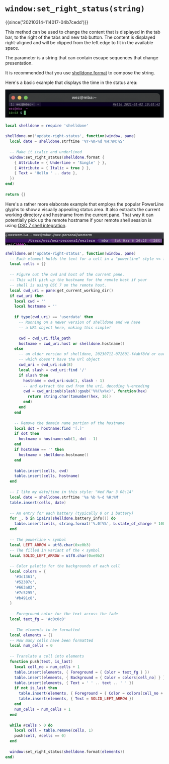 # `window:set_right_status(string)`

{{since('20210314-114017-04b7cedd')}}

This method can be used to change the content that is displayed in the tab bar,
to the right of the tabs and new tab button.  The content is displayed
right-aligned and will be clipped from the left edge to fit in the available
space.

The parameter is a string that can contain escape sequences that change presentation.

It is recommended that you use [shelldone.format](../shelldone/format.md) to compose
the string.

Here's a basic example that displays the time in the status area:

![Demonstrating setting the right status area to the current date and time](../../../screenshots/shelldone-status-date.png)

```lua
local shelldone = require 'shelldone'

shelldone.on('update-right-status', function(window, pane)
  local date = shelldone.strftime '%Y-%m-%d %H:%M:%S'

  -- Make it italic and underlined
  window:set_right_status(shelldone.format {
    { Attribute = { Underline = 'Single' } },
    { Attribute = { Italic = true } },
    { Text = 'Hello ' .. date },
  })
end)

return {}
```

Here's a rather more elaborate example that employs the popular PowerLine glyphs
to show a visually appealing status area.  It also extracts the current
working directory and hostname from the current pane. That way
it can potentially pick up the remote hostname if your remote shell session is using
[OSC 7 shell integration](../../../shell-integration.md#osc-7-escape-sequence-to-set-the-working-directory).

![Demonstrating setting the right status area with powerline styling](../../../screenshots/shelldone-status-powerline.png)

```lua
shelldone.on('update-right-status', function(window, pane)
  -- Each element holds the text for a cell in a "powerline" style << fade
  local cells = {}

  -- Figure out the cwd and host of the current pane.
  -- This will pick up the hostname for the remote host if your
  -- shell is using OSC 7 on the remote host.
  local cwd_uri = pane:get_current_working_dir()
  if cwd_uri then
    local cwd = ''
    local hostname = ''

    if type(cwd_uri) == 'userdata' then
      -- Running on a newer version of shelldone and we have
      -- a URL object here, making this simple!

      cwd = cwd_uri.file_path
      hostname = cwd_uri.host or shelldone.hostname()
    else
      -- an older version of shelldone, 20230712-072601-f4abf8fd or earlier,
      -- which doesn't have the Url object
      cwd_uri = cwd_uri:sub(8)
      local slash = cwd_uri:find '/'
      if slash then
        hostname = cwd_uri:sub(1, slash - 1)
        -- and extract the cwd from the uri, decoding %-encoding
        cwd = cwd_uri:sub(slash):gsub('%%(%x%x)', function(hex)
          return string.char(tonumber(hex, 16))
        end)
      end
    end

    -- Remove the domain name portion of the hostname
    local dot = hostname:find '[.]'
    if dot then
      hostname = hostname:sub(1, dot - 1)
    end
    if hostname == '' then
      hostname = shelldone.hostname()
    end

    table.insert(cells, cwd)
    table.insert(cells, hostname)
  end

  -- I like my date/time in this style: "Wed Mar 3 08:14"
  local date = shelldone.strftime '%a %b %-d %H:%M'
  table.insert(cells, date)

  -- An entry for each battery (typically 0 or 1 battery)
  for _, b in ipairs(shelldone.battery_info()) do
    table.insert(cells, string.format('%.0f%%', b.state_of_charge * 100))
  end

  -- The powerline < symbol
  local LEFT_ARROW = utf8.char(0xe0b3)
  -- The filled in variant of the < symbol
  local SOLID_LEFT_ARROW = utf8.char(0xe0b2)

  -- Color palette for the backgrounds of each cell
  local colors = {
    '#3c1361',
    '#52307c',
    '#663a82',
    '#7c5295',
    '#b491c8',
  }

  -- Foreground color for the text across the fade
  local text_fg = '#c0c0c0'

  -- The elements to be formatted
  local elements = {}
  -- How many cells have been formatted
  local num_cells = 0

  -- Translate a cell into elements
  function push(text, is_last)
    local cell_no = num_cells + 1
    table.insert(elements, { Foreground = { Color = text_fg } })
    table.insert(elements, { Background = { Color = colors[cell_no] } })
    table.insert(elements, { Text = ' ' .. text .. ' ' })
    if not is_last then
      table.insert(elements, { Foreground = { Color = colors[cell_no + 1] } })
      table.insert(elements, { Text = SOLID_LEFT_ARROW })
    end
    num_cells = num_cells + 1
  end

  while #cells > 0 do
    local cell = table.remove(cells, 1)
    push(cell, #cells == 0)
  end

  window:set_right_status(shelldone.format(elements))
end)
```

